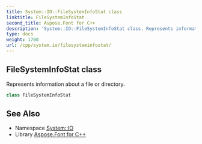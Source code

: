 ```yaml
---
title: System::IO::FileSystemInfoStat class
linktitle: FileSystemInfoStat
second_title: Aspose.Font for C++
description: 'System::IO::FileSystemInfoStat class. Represents information about a file or directory in C++.'
type: docs
weight: 1700
url: /cpp/system.io/filesysteminfostat/
---
```

## FileSystemInfoStat class


Represents information about a file or directory.

```cpp
class FileSystemInfoStat
```

## See Also

* Namespace [System::IO](../)
* Library [Aspose.Font for C++](../../)
